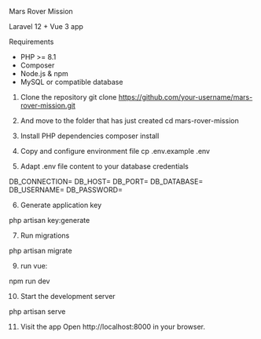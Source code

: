 Mars Rover Mission

Laravel 12 + Vue 3 app


Requirements

- PHP >= 8.1
- Composer
- Node.js & npm
- MySQL or compatible database

1. Clone the repository 
git clone https://github.com/your-username/mars-rover-mission.git

2. And move to the folder that has just created
cd mars-rover-mission

3. Install PHP dependencies
composer install

4. Copy and configure environment file
cp .env.example .env

5. Adapt .env file content to your database credentials

DB_CONNECTION=
DB_HOST=
DB_PORT=
DB_DATABASE=
DB_USERNAME=
DB_PASSWORD=

6. Generate application key

php artisan key:generate

7. Run migrations

php artisan migrate

9. run vue:

npm run dev

10. Start the development server

php artisan serve

11. Visit the app Open http://localhost:8000 in your browser.




